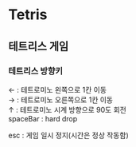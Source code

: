 # Tetris
## 테트리스 게임



### 테트리스 방향키

← : 테트로미노 왼쪽으로 1칸 이동  
→ : 테트로미노 오른쪽으로 1칸 이동  
↑ : 테트로미노 시계 방향으로 90도 회전  
spaceBar : hard drop

esc : 게임 일시 정지(시간은 정상 작동함)
